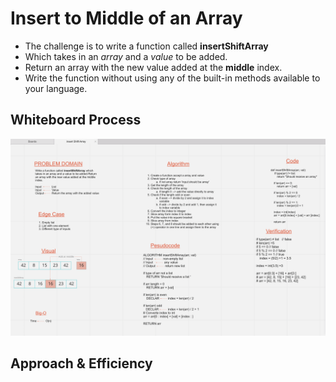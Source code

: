 # Insert to Middle of an Array
<!-- Description of the challenge -->
  - The challenge is to write a function called **insertShiftArray** 
  - Which takes in an _array_ and a _value_ to be added. 
  - Return an array with the new value added at the **middle** index.
  - Write the function without using any of the built-in methods available to your language.  

## Whiteboard Process
<!-- Embedded whiteboard image -->
![array-reverse](./array-insert-shift.png)

## Approach & Efficiency
<!-- What approach did you take? Discuss Why. What is the Big O space/time for this approach? -->